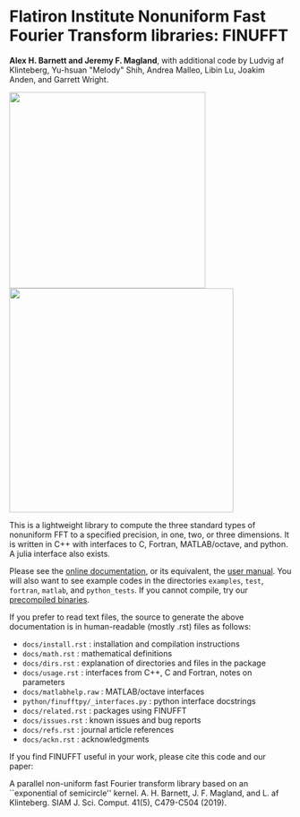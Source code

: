 # Flatiron Institute Nonuniform Fast Fourier Transform libraries: FINUFFT

**Alex H. Barnett and Jeremy F. Magland**, with additional code by
Ludvig af Klinteberg, Yu-hsuan "Melody" Shih, Andrea Malleo, Libin Lu,
Joakim Anden, and Garrett Wright.

<p>
<img src="docs/logo.png" width="350"/>
<img src="docs/spreadpic.png" width="400"/>
</p>

This is a lightweight library to compute the three standard types of nonuniform FFT to a specified precision, in one, two, or three dimensions. It is written in C++ with interfaces to C, Fortran, MATLAB/octave, and python. A julia interface
also exists.

Please see the [online documentation](http://finufft.readthedocs.io/en/latest/index.html), or its equivalent, the [user manual](finufft-manual.pdf).
You will also want to see example codes in the directories
`examples`, `test`, `fortran`, `matlab`, and `python_tests`.
If you cannot compile, try our [precompiled binaries](http://users.flatironinstitute.org/~ahb/codes/finufft-binaries).

If you prefer to read text files, the source to generate the above documentation is in human-readable (mostly .rst) files as follows:

- `docs/install.rst` : installation and compilation instructions
- `docs/math.rst` : mathematical definitions
- `docs/dirs.rst` : explanation of directories and files in the package
- `docs/usage.rst` : interfaces from C++, C and Fortran, notes on parameters
- `docs/matlabhelp.raw` : MATLAB/octave interfaces
- `python/finufftpy/_interfaces.py` : python interface docstrings
- `docs/related.rst` : packages using FINUFFT
- `docs/issues.rst` : known issues and bug reports
- `docs/refs.rst` : journal article references
- `docs/ackn.rst` : acknowledgments

If you find FINUFFT useful in your work, please cite this code and
our paper:

A parallel non-uniform fast Fourier transform library based on an ``exponential of semicircle'' kernel.
A. H. Barnett, J. F. Magland, and L. af Klinteberg.
SIAM J. Sci. Comput. 41(5), C479-C504 (2019).

